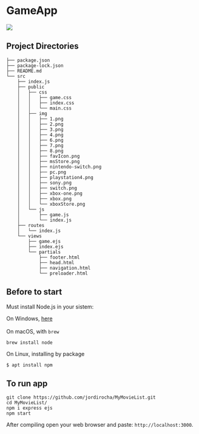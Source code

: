 # GameApp
<div><img src="https://github.com/jordirocha/GameApp/blob/main/src/public/img/favIcon.png" heigth="20"/></div>

## Project Directories
    ├── package.json
    ├── package-lock.json
    ├── README.md
    └── src
        ├── index.js
        ├── public
        │   ├── css
        │   │   ├── game.css
        │   │   ├── index.css
        │   │   └── main.css
        │   ├── img
        │   │   ├── 1.png
        │   │   ├── 2.png
        │   │   ├── 3.png
        │   │   ├── 4.png
        │   │   ├── 6.png
        │   │   ├── 7.png
        │   │   ├── 8.png
        │   │   ├── favIcon.png
        │   │   ├── msStore.png
        │   │   ├── nintendo-switch.png
        │   │   ├── pc.png
        │   │   ├── playstation4.png
        │   │   ├── sony.png
        │   │   ├── switch.png
        │   │   ├── xbox-one.png
        │   │   ├── xbox.png
        │   │   └── xboxStore.png
        │   └── js
        │       ├── game.js
        │       └── index.js
        ├── routes
        │   └── index.js
        └── views
            ├── game.ejs
            ├── index.ejs
            └── partials
                ├── footer.html
                ├── head.html
                ├── navigation.html
                └── preloader.html
## Before to start
Must install Node.js in your sistem:</br>

On Windows, <a href="https://nodejs.org/es/download/">here</a></br></br>
On macOS, with `brew`</br>
    
    brew install node
    
On Linux, installing by package
    
    $ apt install npm

## To run app
    git clone https://github.com/jordirocha/MyMovieList.git
    cd MyMovieList/
    npm i express ejs
    npm start
After compiling open your web browser and paste: `http://localhost:3000`.
